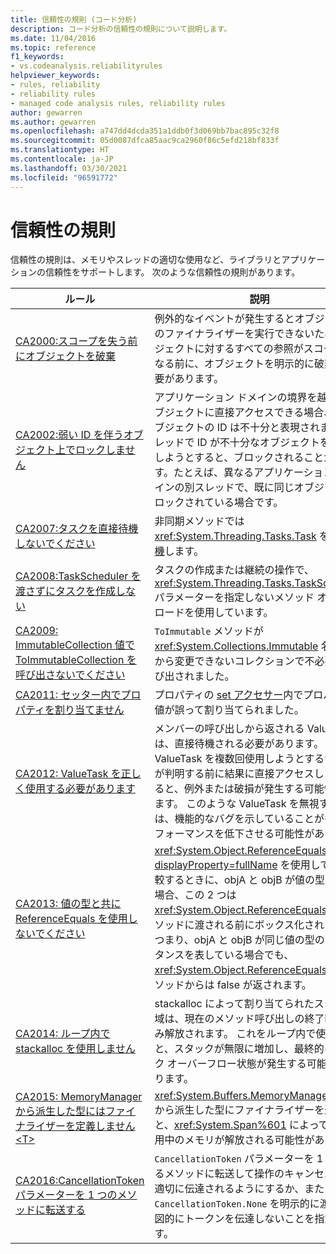 ```yaml
---
title: 信頼性の規則 (コード分析)
description: コード分析の信頼性の規則について説明します。
ms.date: 11/04/2016
ms.topic: reference
f1_keywords:
- vs.codeanalysis.reliabilityrules
helpviewer_keywords:
- rules, reliability
- reliability rules
- managed code analysis rules, reliability rules
author: gewarren
ms.author: gewarren
ms.openlocfilehash: a747dd4dcda351a1ddb0f3d069bb7bac895c32f8
ms.sourcegitcommit: 05d0087dfca85aac9ca2960f86c5efd218bf833f
ms.translationtype: HT
ms.contentlocale: ja-JP
ms.lasthandoff: 03/30/2021
ms.locfileid: "96591772"
---
```

# <a name="reliability-rules"></a>信頼性の規則

信頼性の規則は、メモリやスレッドの適切な使用など、ライブラリとアプリケーションの信頼性をサポートします。 次のような信頼性の規則があります。

|ルール|説明|
|----------|-----------------|
|[CA2000:スコープを失う前にオブジェクトを破棄](ca2000.md)|例外的なイベントが発生するとオブジェクトのファイナライザーを実行できないため、オブジェクトに対するすべての参照がスコープ外になる前に、オブジェクトを明示的に破棄する必要があります。|
|[CA2002:弱い ID を伴うオブジェクト上でロックしません](ca2002.md)|アプリケーション ドメインの境界を越えてオブジェクトに直接アクセスできる場合、そのオブジェクトの ID は不十分と表現されます。 スレッドで ID が不十分なオブジェクトをロックしようとすると、ブロックされることがあります。たとえば、異なるアプリケーション ドメインの別スレッドで、既に同じオブジェクトがロックされている場合です。|
|[CA2007:タスクを直接待機しないでください](ca2007.md)|非同期メソッドでは <xref:System.Threading.Tasks.Task> を直接[待機](../../../csharp/language-reference/operators/await.md)します。|
|[CA2008:TaskScheduler を渡さずにタスクを作成しない](ca2008.md)|タスクの作成または継続の操作で、<xref:System.Threading.Tasks.TaskScheduler> パラメーターを指定しないメソッド オーバーロードを使用しています。|
|[CA2009: ImmutableCollection 値で ToImmutableCollection を呼び出さないでください](ca2009.md)|`ToImmutable` メソッドが <xref:System.Collections.Immutable> 名前空間から変更できないコレクションで不必要に呼び出されました。|
|[CA2011: セッター内でプロパティを割り当てません](ca2011.md) | プロパティの [set アクセサー](../../../csharp/programming-guide/classes-and-structs/using-properties.md#the-set-accessor)内でプロパティに値が誤って割り当てられました。 |
|[CA2012: ValueTask を正しく使用する必要があります](ca2012.md) | メンバーの呼び出しから返される ValueTask は、直接待機される必要があります。  ValueTask を複数回使用しようとするか、完了が判明する前に結果に直接アクセスしようとすると、例外または破損が発生する可能性があります。  このような ValueTask を無視することは、機能的なバグを示していることが多く、パフォーマンスを低下させる可能性があります。 |
|[CA2013: 値の型と共に ReferenceEquals を使用しないでください](ca2013.md) | <xref:System.Object.ReferenceEquals%2A?displayProperty=fullName> を使用して値を比較するときに、objA と objB が値の型である場合、この 2 つは <xref:System.Object.ReferenceEquals%2A> メソッドに渡される前にボックス化されます。 つまり、objA と objB が同じ値の型のインスタンスを表している場合でも、<xref:System.Object.ReferenceEquals%2A> メソッドからは false が返されます。 |
|[CA2014: ループ内で stackalloc を使用しません](ca2014.md) | stackalloc によって割り当てられたスタック領域は、現在のメソッド呼び出しの終了時にのみ解放されます。  これをループ内で使用すると、スタックが無限に増加し、最終的にスタック オーバーフロー状態が発生する可能性があります。 |
|[CA2015: MemoryManager から派生した型にはファイナライザーを定義しません&lt;T&gt;](ca2015.md) | <xref:System.Buffers.MemoryManager%601> から派生した型にファイナライザーを追加すると、<xref:System.Span%601> によってまだ使用中のメモリが解放される可能性があります。 |
|[CA2016:CancellationToken パラメーターを 1 つのメソッドに転送する](ca2016.md) | `CancellationToken` パラメーターを 1 つを取るメソッドに転送して操作のキャンセル通知が適切に伝達されるようにするか、または `CancellationToken.None` を明示的に渡して意図的にトークンを伝達しないことを指定します。 |
